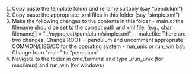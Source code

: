 1) Copy paste the template folder and rename suitably (say “pendulum”)
2) Copy paste the appropriate .xml files in this folder (say “simple.xml”)
3) Make the following changes to the contents in this folder
⁃	main.c: the filename should be set to the correct path and xml file. (e.g., char filename[] = "../myproject/pendulum/simple.xml";
⁃	makefile: There are two changes. Change ROOT = pendulum and uncomment appropriate COMMON/LIBS/CC for the operating system
⁃	run_unix or run_win.bat: Change from "main" to “pendulum”
4) Navigate to the folder in cmd/terminal and type ./run_unix (for mac/linux) and run_win (for windows)


